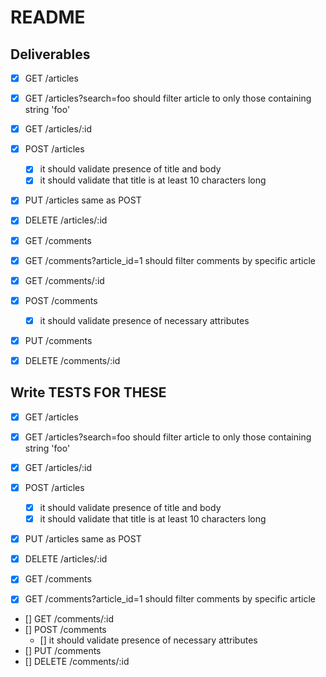 # README

## Deliverables

- [x] GET /articles
- [x] GET /articles?search=foo
  should filter article to only those containing string 'foo'
- [x] GET /articles/:id
- [x] POST /articles
  - [x] it should validate presence of title and body
  - [x] it should validate that title is at least 10 characters long
- [x] PUT /articles
  same as POST
- [x] DELETE /articles/:id

- [x] GET /comments
- [x] GET /comments?article_id=1
  should filter comments by specific article
- [x] GET /comments/:id
- [x] POST /comments
  - [x] it should validate presence of necessary attributes
- [x] PUT /comments
- [x] DELETE /comments/:id

## Write TESTS FOR THESE  
- [x] GET /articles
- [x] GET /articles?search=foo
  should filter article to only those containing string 'foo'
- [x] GET /articles/:id
- [x] POST /articles
  - [x] it should validate presence of title and body
  - [x] it should validate that title is at least 10 characters long
- [x] PUT /articles
  same as POST
- [x] DELETE /articles/:id

- [x] GET /comments
- [x] GET /comments?article_id=1
  should filter comments by specific article
- [] GET /comments/:id
- [] POST /comments
  - [] it should validate presence of necessary attributes
- [] PUT /comments
- [] DELETE /comments/:id
